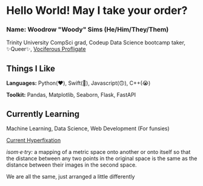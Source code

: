 # Hello World! May I take your order?

### Name: Woodrow "Woody" Sims (He/Him/They/Them)
Trinity University CompSci grad, Codeup Data Science bootcamp taker, ✨Queer✨, [Vociferous Profligate](https://www.youtube.com/watch?v=SLtVMU6CCHE&t=51)

## Things I Like
**Languages:** Python(❤️), Swift(🙂), Javascript(🙃), C++(😭)

**Toolkit:** Pandas, Matplotlib, Seaborn, Flask, FastAPI

## Currently Learning
Machine Learning, Data Science, Web Development (For funsies) 


[Current Hyperfixation](https://www.youtube.com/watch?v=lv1MwS56aCo)

*isom·e·try:* a mapping of a metric space onto another or onto itself so that the distance between any two points in the original space is the same as the distance between their images in the second space.

We are all the same, just arranged a little differently
